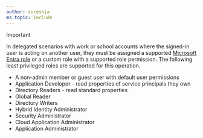 ```yaml
---
author: sureshja
ms.topic: include
---
```


> [!IMPORTANT]
> In delegated scenarios with work or school accounts where the signed-in user is acting on another user, they must be assigned a supported [Microsoft Entra role](/entra/identity/role-based-access-control/permissions-reference?toc=%2Fgraph%2Ftoc.json) or a custom role with a supported role permission. The following least privileged roles are supported for this operation.
> - A non-admin member or guest user with default user permissions
> - Application Developer - read properties of service principals they own
> - Directory Readers - read standard properties
> - Global Reader
> - Directory Writers
> - Hybrid Identity Administrator
> - Security Administrator
> - Cloud Application Administrator
> - Application Administrator

